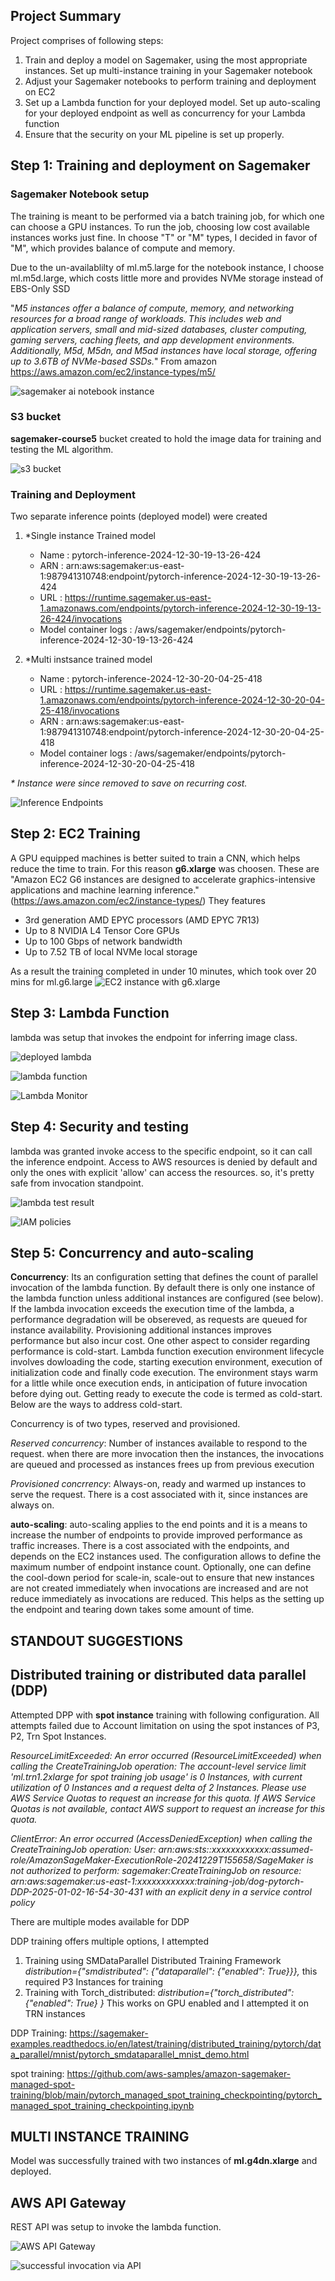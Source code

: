 ## Project Summary

Project comprises of following steps:  

1. Train and deploy a model on Sagemaker, using the most appropriate instances. Set up multi-instance training in your Sagemaker notebook
2. Adjust your Sagemaker notebooks to perform training and deployment on EC2
3. Set up a Lambda function for your deployed model. Set up auto-scaling for your deployed endpoint as well as concurrency for your Lambda function
4. Ensure that the security on your ML pipeline is set up properly.

## Step 1: Training and deployment on Sagemaker

### Sagemaker Notebook setup

The training is meant to be performed via a batch training job, for which one can choose a GPU instances. To run the job, choosing low cost available instances works just fine. In choose "T" or "M" types, I decided in favor of "M", which provides balance of compute and memory. 

Due to the un-availablilty of ml.m5.large for the notebook instance, I choose ml.m5d.large, which costs little more and provides NVMe storage instead of EBS-Only SSD

"_M5 instances offer a balance of compute, memory, and networking resources for a broad range of workloads. This includes web and application servers, small and mid-sized databases, cluster computing, gaming servers, caching fleets, and app development environments. Additionally, M5d, M5dn, and M5ad instances have local storage, offering up to 3.6TB of NVMe-based SSDs._" From amazon https://aws.amazon.com/ec2/instance-types/m5/

 ![sagemaker ai notebook instance](https://github.com/mdeevan/Operationalizing-an-AWS-ML-Project/blob/master/screenshots/sagemaker%20ai%20notebook%20instance.png)


### S3 bucket

**sagemaker-course5** bucket created to hold the image data for training and testing the ML algorithm.

![s3 bucket](https://github.com/mdeevan/Operationalizing-an-AWS-ML-Project/blob/master/screenshots/s3%20bucket.png)


### Training and Deployment

Two separate inference points (deployed model) were created
1. *Single instance Trained model
   - Name : pytorch-inference-2024-12-30-19-13-26-424
   - ARN  : arn:aws:sagemaker:us-east-1:987941310748:endpoint/pytorch-inference-2024-12-30-19-13-26-424
   - URL  : https://runtime.sagemaker.us-east-1.amazonaws.com/endpoints/pytorch-inference-2024-12-30-19-13-26-424/invocations
   - Model container logs : /aws/sagemaker/endpoints/pytorch-inference-2024-12-30-19-13-26-424
  
2. *Multi instsance trained model
   - Name : pytorch-inference-2024-12-30-20-04-25-418
   - URL  : https://runtime.sagemaker.us-east-1.amazonaws.com/endpoints/pytorch-inference-2024-12-30-20-04-25-418/invocations
   - ARN  : arn:aws:sagemaker:us-east-1:987941310748:endpoint/pytorch-inference-2024-12-30-20-04-25-418
   - Model container logs : /aws/sagemaker/endpoints/pytorch-inference-2024-12-30-20-04-25-418
  
_* Instance were since removed to save on recurring cost._
 
![Inference Endpoints](https://github.com/mdeevan/Operationalizing-an-AWS-ML-Project/blob/master/screenshots/Endpoints%20Amazon%20SageMaker%20AI%20us-east-1.png)


## Step 2: EC2 Training

A GPU equipped machines is better suited to train a CNN, which helps reduce the time to train. For this reason **g6.xlarge** was choosen. These are "Amazon EC2 G6 instances are designed to accelerate graphics-intensive applications and machine learning inference." (https://aws.amazon.com/ec2/instance-types/)
They features
  - 3rd generation AMD EPYC processors (AMD EPYC 7R13)
  - Up to 8 NVIDIA L4 Tensor Core GPUs
  - Up to 100 Gbps of network bandwidth
  - Up to 7.52 TB of local NVMe local storage

As a result the training completed in under 10 minutes, which took over 20 mins for ml.g6.large
![EC2 instance with g6.xlarge](https://github.com/mdeevan/Operationalizing-an-AWS-ML-Project/blob/master/screenshots/Instances%20EC2%20us-east-1.png)



## Step 3: Lambda Function
lambda was setup that invokes the endpoint for inferring image class.

![deployed lambda](https://github.com/mdeevan/Operationalizing-an-AWS-ML-Project/blob/master/screenshots/Functions%20Lambda.png)

![lambda function](https://github.com/mdeevan/Operationalizing-an-AWS-ML-Project/blob/master/screenshots/lambda%20function-code.png)

![Lambda Monitor](https://github.com/mdeevan/Operationalizing-an-AWS-ML-Project/blob/master/screenshots/lambda%20monitor%20udacity-course5.png)

## Step 4: Security and testing

lambda was granted invoke access to the specific endpoint, so it can call the inference endpoint. Access to AWS resources is denied by default and only the ones with explicit 'allow' can access the resources. so, it's pretty safe from invocation standpoint.

![lambda test result](https://github.com/mdeevan/Operationalizing-an-AWS-ML-Project/blob/master/screenshots/lambda%20result.png)

![IAM policies](https://github.com/mdeevan/Operationalizing-an-AWS-ML-Project/blob/master/screenshots/IAM%20Lambda%20udacity-course5-role-huip3qfy%20IAM%20Global.png)


## Step 5: Concurrency and auto-scaling

**Concurrency**: 
Its an configuration setting that defines the count of parallel invocation of the lambda function. By default there is only one instance of the lambda function unless additional instances are configured (see below). If the lambda invocation exceeds the execution time of the lambda, a performance degradation will be obsereved, as requests are queued for instance availability. Provisioning additional instances improves performance but also incur cost. One other aspect to consider regarding performance is cold-start. Lambda function execution environment lifecycle involves dowloading the code, starting execution environment, execution of initialization code and finally code execution. The environment stays warm for a little while once execution ends, in anticipation of future invocation before dying out. Getting ready to execute the code is termed as cold-start. Below are the ways to address cold-start.   

Concurrency is of two types, reserved and provisioned.

_Reserved concurrency_: Number of instances available to respond to the request. when there are more invocation then the instances, the invocations are queued and processed as instances frees up from previous execution

_Provisioned concrrency_: Always-on, ready and warmed up instances to serve the request. There is a cost associated with it, since instances are always on.

**auto-scaling**:
auto-scaling applies to the end points and it is a means to increase the number of endpoints to provide improved performance as traffic increases. There is a cost associated with the endpoints, and depends on the EC2 instances used. The configuration allows to define the maximum number of endpoint instance count. Optionally, one can define the cool-down period for scale-in, scale-out to ensure that new instances are not created immediately when invocations are increased and are not reduce immediately as invocations are reduced. This helps as the setting up the endpoint and tearing down takes some amount of time.

## STANDOUT SUGGESTIONS

## Distributed training or distributed data parallel (DDP)
Attempted DPP with **spot instance** training with following configuration. All attempts failed due to Account limitation on using the spot instances of P3, P2, Trn Spot Instances.

_ResourceLimitExceeded: An error occurred (ResourceLimitExceeded) when calling the CreateTrainingJob operation: The 
account-level service limit 'ml.trn1.2xlarge for spot training job usage' is 0 Instances, with current utilization 
of 0 Instances and a request delta of 2 Instances. Please use AWS Service Quotas to request an increase for this 
quota. If AWS Service Quotas is not available, contact AWS support to request an increase for this quota._

_ClientError: An error occurred (AccessDeniedException) when calling the CreateTrainingJob operation: User: arn:aws:sts::xxxxxxxxxxxx:assumed-role/AmazonSageMaker-ExecutionRole-20241229T155658/SageMaker is not authorized to perform: sagemaker:CreateTrainingJob on resource: arn:aws:sagemaker:us-east-1:xxxxxxxxxxxx:training-job/dog-pytorch-DDP-2025-01-02-16-54-30-431 with an explicit deny in a service control policy_

There are multiple modes available for DDP

DDP training offers multiple options, I attempted
1. Training using SMDataParallel Distributed Training Framework _distribution={"smdistributed": {"dataparallel": {"enabled": True}}},_ this required P3 Instances for training
2. Training with Torch_distributed:  _distribution={"torch_distributed": {"enabled": True}    }_ This works on GPU enabled and I attempted it on TRN instances
 

DDP Training: https://sagemaker-examples.readthedocs.io/en/latest/training/distributed_training/pytorch/data_parallel/mnist/pytorch_smdataparallel_mnist_demo.html

spot training: https://github.com/aws-samples/amazon-sagemaker-managed-spot-training/blob/main/pytorch_managed_spot_training_checkpointing/pytorch_managed_spot_training_checkpointing.ipynb




## MULTI INSTANCE TRAINING
Model was successfully trained with two instances of **ml.g4dn.xlarge** and deployed.


## AWS API Gateway
REST API was setup to invoke the lambda function.

![AWS API Gateway](https://github.com/mdeevan/Operationalizing-an-AWS-ML-Project/blob/master/screenshots/API%20Gateway%20-%20APIs.png)

![successful invocation via API](https://github.com/mdeevan/Operationalizing-an-AWS-ML-Project/blob/master/screenshots/API%20call%20from%20browser%20.png)

